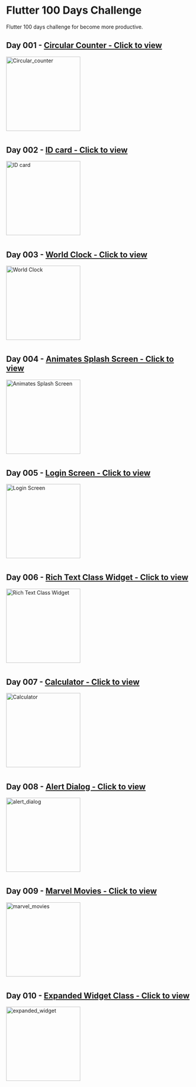 # Flutter 100 Days Challenge

Flutter 100 days challenge for become more productive.

## Day 001 - [Circular Counter - Click  to view](https://github.com/jayesh2272001/Flutter-100-Days-Challenge/tree/main/Day_01)
<img alt="Circular_counter" src="./gimges/day_01.jpg" height="200"></img>
#


## Day 002 - [ID card  - Click  to view](https://github.com/jayesh2272001/Flutter-100-Days-Challenge/tree/main/Day_02)
<img alt="ID card" src="./gimges/day_02.jpg" height="200"></img>
#

## Day 003 - [World Clock - Click  to view](https://github.com/jayesh2272001/Flutter-100-Days-Challenge/tree/main/Day_03)
<img alt="World Clock" src="./gimges/day_03.jpg" height="200"></img>
#

## Day 004 - [Animates Splash Screen - Click  to view](https://github.com/jayesh2272001/Flutter-100-Days-Challenge/tree/main/Day_04)
<img alt="Animates Splash Screen" src="./gimges/day_04.jpg" height="200"></img>
#

## Day 005 - [Login Screen - Click to view](https://github.com/jayesh2272001/Flutter-100-Days-Challenge/tree/main/Day_05)
<img alt="Login Screen" src="./gimges/day_05.jpg" height="200"></img>
#

## Day 006 - [Rich Text Class Widget - Click to view](https://github.com/jayesh2272001/Flutter-100-Days-Challenge/tree/main/Day_06)
<img alt="Rich Text Class Widget" src="./gimges/day_06.jpg" height="200"></img>
#

## Day 007 - [Calculator - Click to view](https://github.com/jayesh2272001/Flutter-100-Days-Challenge/tree/main/Day_07)
<img alt="Calculator" src="./gimges/day_07.jpg" height="200"></img>
#


## Day 008 - [Alert Dialog - Click to view](https://github.com/jayesh2272001/Flutter-100-Days-Challenge/tree/main/Day_08)
<img alt="alert_dialog" src="./gimges/day_08.jpg" height="200"></img>
#


## Day 009 - [Marvel Movies - Click to view](https://github.com/jayesh2272001/Flutter-100-Days-Challenge/tree/main/Day_09)
<img alt="marvel_movies" src="./gimges/day_09.jpg" height="200"></img>
#

## Day 010 - [Expanded Widget Class - Click to view](https://github.com/jayesh2272001/Flutter-100-Days-Challenge/tree/main/Day_10)
<img alt="expanded_widget" src="./gimges/day_09.jpg" height="200"></img>

